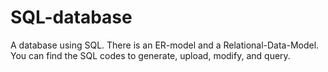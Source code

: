 # SQL-database
A database using SQL. There is an ER-model and a Relational-Data-Model. You can find the SQL codes to generate, upload, modify, and query.
